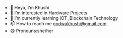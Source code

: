 - 👋 Heya, I’m Khushi
- 👀 I’m interested in Hardware Projects
- 🌱 I’m currently learning IOT ,Blockchain Technology 
- 📫 How to reach me godwakhushi@gmail.com
- 😄 Pronouns:she/her

<!---
Cipherkhushi/Cipherkhushi is a ✨ special ✨ repository because its `README.md` (this file) appears on your GitHub profile.
You can click the Preview link to take a look at your changes.
--->
